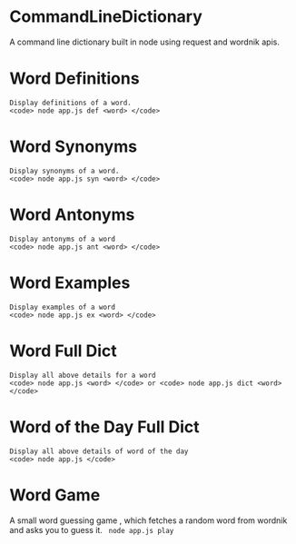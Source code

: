 # CommandLineDictionary
A command line dictionary built in node using request and wordnik apis.
# Word Definitions
	Display definitions of a word. 
	<code> node app.js def <word> </code>

# Word Synonyms
	Display synonyms of a word. 
	<code> node app.js syn <word> </code>
  
# Word Antonyms
	Display antonyms of a word
	<code> node app.js ant <word> </code>

# Word Examples
	Display examples of a word
	<code> node app.js ex <word> </code>

# Word Full Dict
	Display all above details for a word
	<code> node app.js <word> </code> or <code> node app.js dict <word> </code>

# Word of the Day Full Dict
	Display all above details of word of the day
	<code> node app.js </code>

# Word Game
  A small word guessing game , which fetches a random word from wordnik and asks you to guess it.
	<code> node app.js play </code>

